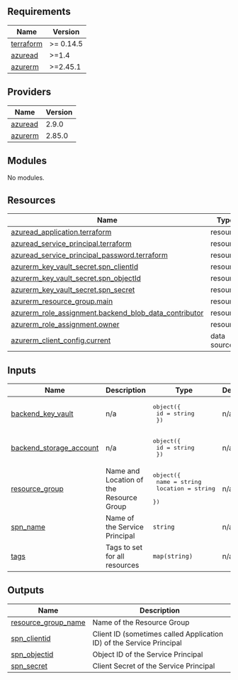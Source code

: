 <!-- BEGIN_TF_DOCS -->
## Requirements

| Name | Version |
|------|---------|
| <a name="requirement_terraform"></a> [terraform](#requirement\_terraform) | >= 0.14.5 |
| <a name="requirement_azuread"></a> [azuread](#requirement\_azuread) | >=1.4 |
| <a name="requirement_azurerm"></a> [azurerm](#requirement\_azurerm) | >=2.45.1 |

## Providers

| Name | Version |
|------|---------|
| <a name="provider_azuread"></a> [azuread](#provider\_azuread) | 2.9.0 |
| <a name="provider_azurerm"></a> [azurerm](#provider\_azurerm) | 2.85.0 |

## Modules

No modules.

## Resources

| Name | Type |
|------|------|
| [azuread_application.terraform](https://registry.terraform.io/providers/hashicorp/azuread/latest/docs/resources/application) | resource |
| [azuread_service_principal.terraform](https://registry.terraform.io/providers/hashicorp/azuread/latest/docs/resources/service_principal) | resource |
| [azuread_service_principal_password.terraform](https://registry.terraform.io/providers/hashicorp/azuread/latest/docs/resources/service_principal_password) | resource |
| [azurerm_key_vault_secret.spn_clientId](https://registry.terraform.io/providers/hashicorp/azurerm/latest/docs/resources/key_vault_secret) | resource |
| [azurerm_key_vault_secret.spn_objectId](https://registry.terraform.io/providers/hashicorp/azurerm/latest/docs/resources/key_vault_secret) | resource |
| [azurerm_key_vault_secret.spn_secret](https://registry.terraform.io/providers/hashicorp/azurerm/latest/docs/resources/key_vault_secret) | resource |
| [azurerm_resource_group.main](https://registry.terraform.io/providers/hashicorp/azurerm/latest/docs/resources/resource_group) | resource |
| [azurerm_role_assignment.backend_blob_data_contributor](https://registry.terraform.io/providers/hashicorp/azurerm/latest/docs/resources/role_assignment) | resource |
| [azurerm_role_assignment.owner](https://registry.terraform.io/providers/hashicorp/azurerm/latest/docs/resources/role_assignment) | resource |
| [azurerm_client_config.current](https://registry.terraform.io/providers/hashicorp/azurerm/latest/docs/data-sources/client_config) | data source |

## Inputs

| Name | Description | Type | Default | Required |
|------|-------------|------|---------|:--------:|
| <a name="input_backend_key_vault"></a> [backend\_key\_vault](#input\_backend\_key\_vault) | n/a | <pre>object({<br>    id = string<br>  })</pre> | n/a | yes |
| <a name="input_backend_storage_account"></a> [backend\_storage\_account](#input\_backend\_storage\_account) | n/a | <pre>object({<br>    id = string<br>  })</pre> | n/a | yes |
| <a name="input_resource_group"></a> [resource\_group](#input\_resource\_group) | Name and Location of the Resource Group | <pre>object({<br>    name     = string<br>    location = string<br>  })</pre> | n/a | yes |
| <a name="input_spn_name"></a> [spn\_name](#input\_spn\_name) | Name of the Service Principal | `string` | n/a | yes |
| <a name="input_tags"></a> [tags](#input\_tags) | Tags to set for all resources | `map(string)` | n/a | yes |

## Outputs

| Name | Description |
|------|-------------|
| <a name="output_resource_group_name"></a> [resource\_group\_name](#output\_resource\_group\_name) | Name of the Resource Group |
| <a name="output_spn_clientid"></a> [spn\_clientid](#output\_spn\_clientid) | Client ID (sometimes called Application ID) of the Service Principal |
| <a name="output_spn_objectid"></a> [spn\_objectid](#output\_spn\_objectid) | Object ID of the Service Principal |
| <a name="output_spn_secret"></a> [spn\_secret](#output\_spn\_secret) | Client Secret of the Service Principal |
<!-- END_TF_DOCS -->
